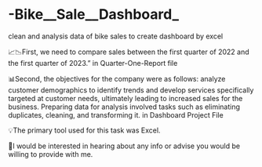 # -Bike__Sale__Dashboard_
clean and analysis data of bike sales to create dashboard by excel

📈📉First, we need to compare sales between the first quarter of 2022 and the first quarter of 2023.”     in Quarter-One-Report file


📊Second, the objectives for the company were as follows: 
analyze customer demographics to identify trends and develop services specifically targeted at customer needs, ultimately leading to increased sales for the business. Preparing data for analysis involved tasks such as eliminating duplicates, cleaning, and transforming it.   in Dashboard Project File


💡The primary tool used for this task was     Excel.

📍I would be interested in hearing about any info or advise you would be willing to provide with me.
